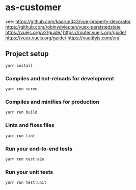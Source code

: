 # as-customer

see:
https://github.com/kaorun343/vue-property-decorator
https://github.com/robinvdvleuten/vuex-persistedstate
https://vuejs.org/v2/guide/
https://router.vuejs.org/guide/
https://vuex.vuejs.org/guide/
https://vuetifyjs.com/en/

## Project setup
```
yarn install
```

### Compiles and hot-reloads for development
```
yarn run serve
```

### Compiles and minifies for production
```
yarn run build
```

### Lints and fixes files
```
yarn run lint
```

### Run your end-to-end tests
```
yarn run test:e2e
```

### Run your unit tests
```
yarn run test:unit
```
